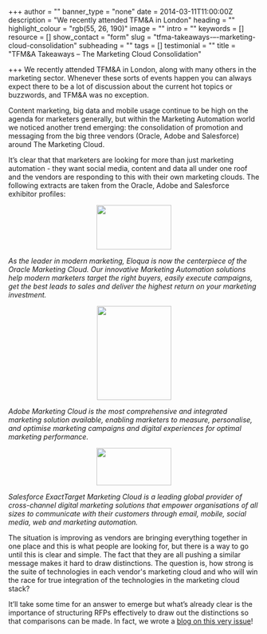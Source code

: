 +++
author = ""
banner_type = "none"
date = 2014-03-11T11:00:00Z
description = "We recently attended TFM&A in London"
heading = ""
highlight_colour = "rgb(55, 26, 190)"
image = ""
intro = ""
keywords = []
resource = []
show_contact = "form"
slug = "tfma-takeaways-–-marketing-cloud-consolidation"
subheading = ""
tags = []
testimonial = ""
title = "TFM&A Takeaways – The Marketing Cloud Consolidation"

+++
We recently attended TFM&A in London, along with many others in the marketing sector. Whenever these sorts of events happen you can always expect there to be a lot of discussion about the current hot topics or buzzwords, and TFM&A was no exception.

Content marketing, big data and mobile usage continue to be high on the agenda for marketers generally, but within the Marketing Automation world we noticed another trend emerging: the consolidation of promotion and messaging from the big three vendors (Oracle, Adobe and Salesforce) around The Marketing Cloud.

It’s clear that that marketers are looking for more than just marketing automation - they want social media, content and data all under one roof and the vendors are responding to this with their own marketing clouds. The following extracts are taken from the Oracle, Adobe and Salesforce exhibitor profiles:

<p style="text-align: center;"><img src="https://crmtdigital.com/sites/default/files/Oracle.jpg" alt="" width="150" height="89"></p>

_As the leader in modern marketing, Eloqua is now the centerpiece of the Oracle Marketing Cloud. Our innovative Marketing Automation solutions help modern marketers target the right buyers, easily execute campaigns, get the best leads to sales and deliver the highest return on your marketing investment._

<p style="text-align: center;"><img src="https://crmtdigital.com/sites/default/files/Adobe.jpg" alt="" width="149" height="188"></p>

_Adobe Marketing Cloud is the most comprehensive and integrated marketing solution available, enabling marketers to measure, personalise, and optimise marketing campaigns and digital experiences for optimal marketing performance._

<p><img style="display: block; margin-left: auto; margin-right: auto;" src="https://crmtdigital.com/sites/default/files/Salesforce.jpg" alt="" width="150" height="75"></p>

_Salesforce ExactTarget Marketing Cloud is a leading global provider of cross-channel digital marketing solutions that empower organisations of all sizes to communicate with their customers through email, mobile, social media, web and marketing automation._

The situation is improving as vendors are bringing everything together in one place and this is what people are looking for, but there is a way to go until this is clear and simple. The fact that they are all pushing a similar message makes it hard to draw distinctions. The question is, how strong is the suite of technologies in each vendor's marketing cloud and who will win the race for true integration of the technologies in the marketing cloud stack?

It’ll take some time for an answer to emerge but what’s already clear is the importance of structuring RFPs effectively to draw out the distinctions so that comparisons can be made. In fact, we wrote a [blog on this very issue](https://www.crmtechnologies.com/blog/2014/03/03/are-you-asking-the-right-questions-in-your-marketing-automation-rfp/)!